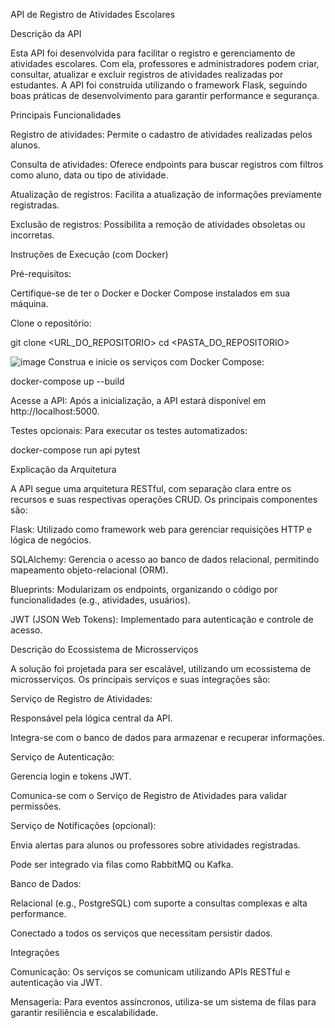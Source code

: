 API de Registro de Atividades Escolares

Descrição da API

Esta API foi desenvolvida para facilitar o registro e gerenciamento de atividades escolares. Com ela, professores e administradores podem criar, consultar, atualizar e excluir registros de atividades realizadas por estudantes. A API foi construída utilizando o framework Flask, seguindo boas práticas de desenvolvimento para garantir performance e segurança.

Principais Funcionalidades

Registro de atividades: Permite o cadastro de atividades realizadas pelos alunos.

Consulta de atividades: Oferece endpoints para buscar registros com filtros como aluno, data ou tipo de atividade.

Atualização de registros: Facilita a atualização de informações previamente registradas.

Exclusão de registros: Possibilita a remoção de atividades obsoletas ou incorretas.

Instruções de Execução (com Docker)

Pré-requisitos:

Certifique-se de ter o Docker e Docker Compose instalados em sua máquina.

Clone o repositório:

git clone <URL_DO_REPOSITORIO>
cd <PASTA_DO_REPOSITORIO>

![image](https://img.shields.io/badge/Docker-2496ED?style=for-the-badge&logo=docker&logoColor=white) Construa e inicie os serviços com Docker Compose:

docker-compose up --build

Acesse a API:
Após a inicialização, a API estará disponível em http://localhost:5000.

Testes opcionais:
Para executar os testes automatizados:

docker-compose run api pytest

Explicação da Arquitetura

A API segue uma arquitetura RESTful, com separação clara entre os recursos e suas respectivas operações CRUD. Os principais componentes são:

Flask: Utilizado como framework web para gerenciar requisições HTTP e lógica de negócios.

SQLAlchemy: Gerencia o acesso ao banco de dados relacional, permitindo mapeamento objeto-relacional (ORM).

Blueprints: Modularizam os endpoints, organizando o código por funcionalidades (e.g., atividades, usuários).

JWT (JSON Web Tokens): Implementado para autenticação e controle de acesso.

Descrição do Ecossistema de Microsserviços

A solução foi projetada para ser escalável, utilizando um ecossistema de microsserviços. Os principais serviços e suas integrações são:

Serviço de Registro de Atividades:

Responsável pela lógica central da API.

Integra-se com o banco de dados para armazenar e recuperar informações.

Serviço de Autenticação:

Gerencia login e tokens JWT.

Comunica-se com o Serviço de Registro de Atividades para validar permissões.

Serviço de Notificações (opcional):

Envia alertas para alunos ou professores sobre atividades registradas.

Pode ser integrado via filas como RabbitMQ ou Kafka.

Banco de Dados:

Relacional (e.g., PostgreSQL) com suporte a consultas complexas e alta performance.

Conectado a todos os serviços que necessitam persistir dados.

Integrações

Comunicação: Os serviços se comunicam utilizando APIs RESTful e autenticação via JWT.

Mensageria: Para eventos assíncronos, utiliza-se um sistema de filas para garantir resiliência e escalabilidade.



